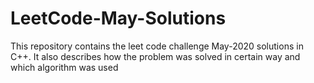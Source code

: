 # LeetCode-May-Solutions
This repository contains the leet code challenge May-2020 solutions in C++.
It also describes how the problem was solved in certain way and which algorithm was used
